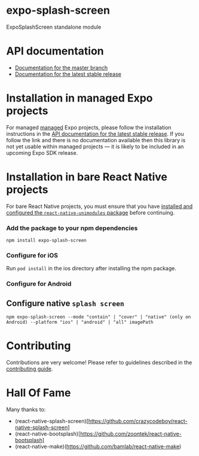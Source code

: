 # expo-splash-screen

ExpoSplashScreen standalone module

# API documentation

- [Documentation for the master branch](https://github.com/expo/expo/blob/master/docs/pages/versions/unversioned/sdk/module-template.md)
- [Documentation for the latest stable release](https://docs.expo.io/versions/latest/sdk/module-template/)

# Installation in managed Expo projects

For managed [managed](https://docs.expo.io/versions/latest/introduction/managed-vs-bare/) Expo projects, please follow the installation instructions in the [API documentation for the latest stable release](#api-documentation). If you follow the link and there is no documentation available then this library is not yet usable within managed projects &mdash; it is likely to be included in an upcoming Expo SDK release.

# Installation in bare React Native projects

For bare React Native projects, you must ensure that you have [installed and configured the `react-native-unimodules` package](https://github.com/unimodules/react-native-unimodules) before continuing.

### Add the package to your npm dependencies

```
npm install expo-splash-screen
```

### Configure for iOS

Run `pod install` in the ios directory after installing the npm package.


### Configure for Android

## Configure native `splash screen`

`npm expo-splash-screen --mode "contain" | "cover" | "native" (only on Android) --platform "ios" | "android" | "all" imagePath`

# Contributing

Contributions are very welcome! Please refer to guidelines described in the [contributing guide]( https://github.com/expo/expo#contributing).

# Hall Of Fame

Many thanks to:
- (react-native-splash-screen)[https://github.com/crazycodeboy/react-native-splash-screen]
- (react-native-bootsplash)[https://github.com/zoontek/react-native-bootsplash]
- (react-native-make)(https://github.com/bamlab/react-native-make)
